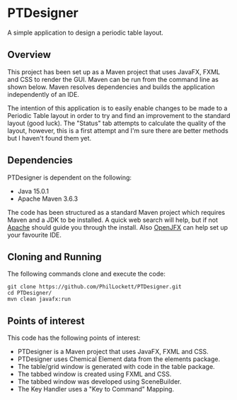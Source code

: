 # PTDesigner
A simple application to design a periodic table layout.

## Overview
This project has been set up as a Maven project that uses JavaFX, FXML and 
CSS to render the GUI. Maven can be run from the command line as shown below.
Maven resolves dependencies and builds the application independently of an IDE.

The intention of this application is to easily enable changes to be made to a 
Periodic Table layout in order to try and find an improvement to the standard 
layout (good luck). The "Status" tab attempts to calculate the quality of the 
layout, however, this is a first attempt and I'm sure there are better methods 
but I haven't found them yet.

## Dependencies
PTDesigner is dependent on the following:

  * Java 15.0.1
  * Apache Maven 3.6.3

The code has been structured as a standard Maven project which requires Maven 
and a JDK to be installed. A quick web search will help, but if not 
[Apache](https://maven.apache.org/install.html) should guide you through the
install. Also [OpenJFX](https://openjfx.io/openjfx-docs/) can help set up your 
favourite IDE.

## Cloning and Running
The following commands clone and execute the code:

    git clone https://github.com/PhilLockett/PTDesigner.git
	cd PTDesigner/
	mvn clean javafx:run

## Points of interest
This code has the following points of interest:

  * PTDesigner is a Maven project that uses JavaFX, FXML and CSS.
  * PTDesigner uses Chemical Element data from the elements package.
  * The table/grid window is generated with code in the table package.
  * The tabbed window is created using FXML and CSS.
  * The tabbed window was developed using SceneBuilder.
  * The Key Handler uses a "Key to Command" Mapping.
  
